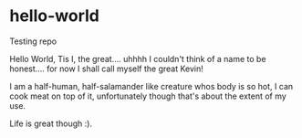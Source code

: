 # hello-world
Testing repo

Hello World, Tis I, the great.... uhhhh I couldn't think of a name to be honest.... for now I shall call myself the great Kevin!

I am a half-human, half-salamander like creature whos body is so hot, I can cook meat on top of it, unfortunately though that's about the extent of my use.

Life is great though :).
